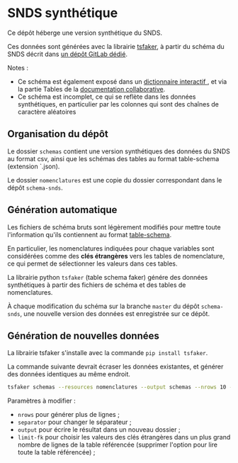 # SNDS synthétique

Ce dépôt héberge une version synthétique du SNDS.
 
Ces données sont générées avec la librairie [tsfaker](https://gitlab.com/healthdatahub/tsfaker), à partir du schéma du SNDS décrit dans [un dépôt GitLab dédié](https://gitlab.com/healthdatahub/schema-snds). 

Notes : 
- Ce schéma est également exposé dans un [dictionnaire interactif ](https://drees.shinyapps.io/dico-snds/), et via la partie Tables de la [documentation collaborative](https://documentation-snds.health-data-hub.fr/).
- Ce schéma est incomplet, ce qui se reflète dans les données synthétiques, en particulier par les colonnes qui sont des chaînes de caractère aléatoires

## Organisation du dépôt

Le dossier `schemas` contient une version synthétiques des données du SNDS au format csv, ainsi que les schémas des tables au format table-schema (extension `.json). 

Le dossier `nomenclatures` est une copie du dossier correspondant dans le dépôt `schema-snds`.

## Génération automatique

Les fichiers de schéma bruts sont légèrement modifiés pour mettre toute l'information qu'ils contiennent au format [table-schema](https://gitlab.com/healthdatahub/schema-snds/blob/master/documentation/Table-Schema.md). 

En particulier, les nomenclatures indiquées pour chaque variables sont considérées comme des **clés étrangères** vers les tables de nomenclature, ce qui permet de sélectionner les valeurs dans ces tables.

La librairie python `tsfaker` (table schema faker) génére des données synthétiques à partir des fichiers de schéma et des tables de nomenclatures. 

À chaque modification du schéma sur la branche `master` du dépôt `schema-snds`, une nouvelle version des données est enregistrée sur ce dépôt. 

## Génération de nouvelles données

La librairie tsfaker s'installe avec la commande `pip install tsfaker`.

La commande suivante devrait écraser les données existantes, et générer des données identiques au même endroit.
 
```bash
tsfaker schemas --resources nomenclatures --output schemas --nrows 10 --separator ',' --overwrite  --limit-fk 10
```

Paramètres à modifier :
- `nrows` pour générer plus de lignes ;
- `separator` pour changer le séparateur ; 
- `output` pour écrire le résultat dans un nouveau dossier ;
- `limit-fk` pour choisir les valeurs des clés étrangères dans un plus grand nombre de lignes de la table référencée (supprimer l'option pour lire toute la table référencée) ;
